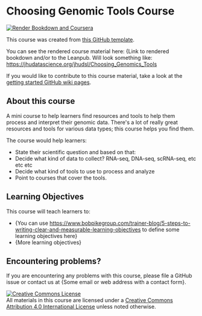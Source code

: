 # Choosing Genomic Tools Course



[![Render Bookdown and Coursera](https://github.com/jhudsl/OTTR_Template/actions/workflows/render-all.yml/badge.svg)](https://github.com/jhudsl/OTTR_Template/actions/workflows/render-all.yml)

This course was created from [this GitHub template](https://github.com/jhudsl/OTTR_Template).

You can see the rendered course material here: {Link to rendered bookdown and/or to the Leanpub. Will look something like: https://jhudatascience.org/jhudsl/Choosing_Genomics_Tools

If you would like to contribute to this course material, take a look at the [getting started GitHub wiki pages](https://github.com/jhudsl/OTTR_Template/wiki).

## About this course

A mini course to help learners find resources and tools to help them process and interpret their genomic data. 
There's a lot of really great resources and tools for various data types; this course helps you find them. 

The course would help learners: 

- State their scientific question and based on that: 
- Decide what kind of data to collect? RNA-seq, DNA-seq, scRNA-seq, etc etc etc
- Decide what kind of tools to use to process and analyze
- Point to courses that cover the tools. 

## Learning Objectives

This course will teach learners to:  

- {You can use https://www.bobpikegroup.com/trainer-blog/5-steps-to-writing-clear-and-measurable-learning-objectives to define some learning objectives here}
- {More learning objectives}

## Encountering problems?

If you are encountering any problems with this course, please file a GitHub issue or contact us at {Some email or web address with a contact form}.

<a rel="license" href="http://creativecommons.org/licenses/by/4.0/"><img alt="Creative Commons License" style="border-width:0" src="https://i.creativecommons.org/l/by/4.0/88x31.png" /></a><br />All materials in this course are licensed under a <a rel="license" href="http://creativecommons.org/licenses/by/4.0/">Creative Commons Attribution 4.0 International License</a> unless noted otherwise.
